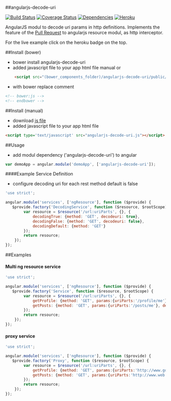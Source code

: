 ##angularjs-decode-uri

[![Build Status](https://travis-ci.org/pussinboots/angularjs-decode-uri.svg?branch=master)](https://travis-ci.org/pussinboots/angularjs-decode-uri)
[![Coverage Status](https://img.shields.io/coveralls/pussinboots/angularjs-decode-uri.svg)](https://coveralls.io/r/pussinboots/angularjs-decode-uri?branch=master)
[![Dependencies](https://david-dm.org/pussinboots/angularjs-decode-uri.png)](https://david-dm.org/pussinboots/angularjs-decode-uri)
[![Heroku](http://heroku-badge.heroku.com/?app=angularjs-decode-uri)](https://angularjs-decode-uri.herokuapp.com)

AngularJS modul to decode uri params in http definitions. Implements the feature of the [Pull Request](https://github.com/angular/angular.js/pull/7652) to angularjs resource modul, as http interceptor.

For the live example click on the heroku badge on the top.

##Install (bower)

* bower install angularjs-decode-uri 
* added javascript file to your app html file manual or
```html
    <script src="(bower_components_folder)/angularjs-decode-uri/public/js/lib/angularjs-decode-uri.js"></script>
```
* with bower replace comment 
```html
<!-- bower:js -->
<!-- endbower -->
```

##Install (manual)

* download [js file](https://github.com/pussinboots/angularjs-decode-uri/blob/master/public/js/lib/angularjs-decode-uri.js)
* added javascript file to your app html file
```html
<script type='text/javascript' src="angularjs-decode-uri.js"></script>
```

##Usage

* add modul dependency ('angularjs-decode-uri') to angular
```js
var demoApp = angular.module('demoApp', ['angularjs-decode-uri']);
```

####Example Service Definition

* configure decoding uri for each rest method default is false
```js
'use strict';

angular.module('services', ['ngResource'], function ($provide) {
   $provide.factory('DecodingService', function ($resource, $rootScope) {
        var resource = $resource('/url:uriParts', {}, {
            decodingTrue: {method: 'GET', decodeuri: true},
            decodingFalse: {method: 'GET', decodeuri: false},
            decodingDefault: {method: 'GET'}
        });
        return resource;
    });
});
```


##Examples

#### Multi ng resource service

```js
'use strict';

angular.module('services', ['ngResource'], function ($provide) {
   $provide.factory('Service', function ($resource, $rootScope) {
        var resource = $resource('/url:uriParts', {}, {
            getProfile: {method: 'GET', params:{uriParts:'/profile/me'}, decodeuri: true},
            getPosts: {method: 'GET', params:{uriParts:'/posts/me'}, decodeuri: true}
        });
        return resource;
    });
});
```
#### proxy service

```js
'use strict';

angular.module('services', ['ngResource'], function ($provide) {
   $provide.factory('Proxy', function ($resource, $rootScope) {
        var resource = $resource('/url:uriParts', {}, {
            getProfile: {method: 'GET', params:{uriParts:'http://www.google.de'}, decodeuri: true},
            getPosts: {method: 'GET', params:{uriParts:'http://www.web.de'}, decodeuri: true}
        });
        return resource;
    });
});
```
